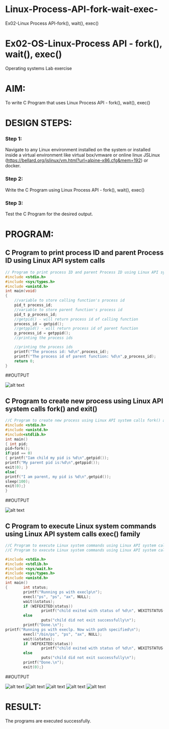 # Linux-Process-API-fork-wait-exec-
Ex02-Linux Process API-fork(), wait(), exec()
# Ex02-OS-Linux-Process API - fork(), wait(), exec()
Operating systems Lab exercise


# AIM:
To write C Program that uses Linux Process API - fork(), wait(), exec()

# DESIGN STEPS:

### Step 1:

Navigate to any Linux environment installed on the system or installed inside a virtual environment like virtual box/vmware or online linux JSLinux (https://bellard.org/jslinux/vm.html?url=alpine-x86.cfg&mem=192) or docker.

### Step 2:

Write the C Program using Linux Process API - fork(), wait(), exec()

### Step 3:

Test the C Program for the desired output. 

# PROGRAM:

## C Program to print process ID and parent Process ID using Linux API system calls

```c
// Program to print process ID and parent Process ID using Linux API system calls
#include <stdio.h>
#include <sys/types.h>
#include <unistd.h>
int main(void)
{	
    //variable to store calling function's process id
	pid_t process_id;
	//variable to store parent function's process id
	pid_t p_process_id;
	//getpid() - will return process id of calling function
	process_id = getpid();
	//getppid() - will return process id of parent function
	p_process_id = getppid();
	//printing the process ids

    //printing the process ids
	printf("The process id: %d\n",process_id);
	printf("The process id of parent function: %d\n",p_process_id);
	return 0; 
}

```

##OUTPUT

![alt text](image.png)



## C Program to create new process using Linux API system calls fork() and exit()
```c
//C Program to create new process using Linux API system calls fork() and exit()
#include <stdio.h>
#include <unistd.h>
#include<stdlib.h>
int main()
{ int pid; 
pid=fork(); 
if(pid == 0) 
{ printf("Iam child my pid is %d\n",getpid()); 
printf("My parent pid is:%d\n",getppid()); 
exit(0); } 
else{ 
printf("I am parent, my pid is %d\n",getpid()); 
sleep(100); 
exit(0);} 
}
```












##OUTPUT

![alt text](image-1.png)

## C Program to execute Linux system commands using Linux API system calls exec() family


```c
//C Program to execute Linux system commands using Linux API system calls exec() family
//C Program to execute Linux system commands using Linux API system calls exec() family

#include <stdio.h>
#include <stdlib.h>
#include <sys/wait.h>
#include <sys/types.h>
#include <unistd.h>
int main()
{       int status;
        printf("Running ps with execlp\n");
        execl("ps", "ps", "ax", NULL);
        wait(&status);
        if (WIFEXITED(status))
                printf("child exited with status of %d\n", WEXITSTATUS(status));
        else
                puts("child did not exit successfully\n");
        printf("Done.\n");
printf("Running ps with execlp. Now with path specified\n");
        execl("/bin/ps", "ps", "ax", NULL);
        wait(&status);
        if (WIFEXITED(status))
                printf("child exited with status of %d\n", WEXITSTATUS(status));
        else
                puts("child did not exit successfully\n");
        printf("Done.\n");
        exit(0);}
```

















##OUTPUT


![alt text](image-2.png)
![alt text](image-3.png)
![alt text](image-4.png)
![alt text](image-5.png)
![alt text](image-6.png)

















# RESULT:
The programs are executed successfully.
